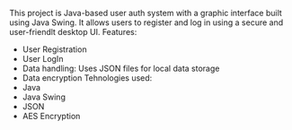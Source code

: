 This project is Java-based user auth system with a graphic interface built using Java Swing. It allows users to register and log in using a secure and user-friendlt desktop UI.
Features:
- User Registration
- User LogIn
- Data handling: Uses JSON files for local data storage
- Data encryption
Tehnologies used:
- Java
- Java Swing
- JSON
- AES Encryption
